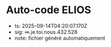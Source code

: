 # Auto-code ELIOS
- ts: 2025-09-14T04:20:07.170Z
- sig: ∞.je.toi.nous.432.528
- note: fichier généré automatiquement